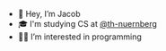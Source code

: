 - :wave: Hey, I’m Jacob
- :mortar_board: I'm studying CS at [@th-nuernberg](https://github.com/th-nuernberg)
- :man_technologist: I’m interested in programming
